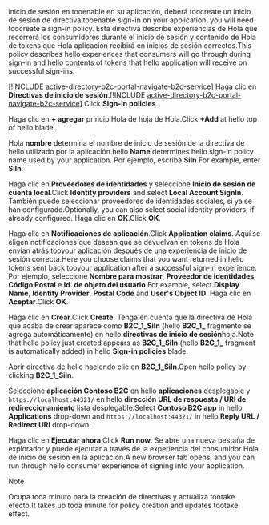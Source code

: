 <span data-ttu-id="0cba5-101">inicio de sesión en tooenable en su aplicación, deberá toocreate un inicio de sesión de directiva.</span><span class="sxs-lookup"><span data-stu-id="0cba5-101">tooenable sign-in on your application, you will need toocreate a sign-in policy.</span></span> <span data-ttu-id="0cba5-102">Esta directiva describe experiencias de Hola que recorrerá los consumidores durante el inicio de sesión y contenido de Hola de tokens que Hola aplicación recibirá en inicios de sesión correctos.</span><span class="sxs-lookup"><span data-stu-id="0cba5-102">This policy describes hello experiences that consumers will go through during sign-in and hello contents of tokens that hello application will receive on successful sign-ins.</span></span>

<span data-ttu-id="0cba5-103">[!INCLUDE [active-directory-b2c-portal-navigate-b2c-service](active-directory-b2c-portal-navigate-b2c-service.md)] Haga clic en **Directivas de inicio de sesión**.</span><span class="sxs-lookup"><span data-stu-id="0cba5-103">[!INCLUDE [active-directory-b2c-portal-navigate-b2c-service](active-directory-b2c-portal-navigate-b2c-service.md)] Click **Sign-in policies**.</span></span>

<span data-ttu-id="0cba5-104">Haga clic en **+ agregar** princip Hola de hoja de Hola.</span><span class="sxs-lookup"><span data-stu-id="0cba5-104">Click **+Add** at hello top of hello blade.</span></span>

<span data-ttu-id="0cba5-105">Hola **nombre** determina el nombre de inicio de sesión de la directiva de hello utilizado por la aplicación.</span><span class="sxs-lookup"><span data-stu-id="0cba5-105">hello **Name** determines hello sign-in policy name used by your application.</span></span> <span data-ttu-id="0cba5-106">Por ejemplo, escriba **SiIn**.</span><span class="sxs-lookup"><span data-stu-id="0cba5-106">For example, enter **SiIn**.</span></span>

<span data-ttu-id="0cba5-107">Haga clic en **Proveedores de identidades** y seleccione **Inicio de sesión de cuenta local**.</span><span class="sxs-lookup"><span data-stu-id="0cba5-107">Click **Identity providers** and select **Local Account SignIn**.</span></span> <span data-ttu-id="0cba5-108">También puede seleccionar proveedores de identidades sociales, si ya se han configurado.</span><span class="sxs-lookup"><span data-stu-id="0cba5-108">Optionally, you can also select social identity providers, if already configured.</span></span> <span data-ttu-id="0cba5-109">Haga clic en **OK**.</span><span class="sxs-lookup"><span data-stu-id="0cba5-109">Click **OK**.</span></span>

<span data-ttu-id="0cba5-110">Haga clic en **Notificaciones de aplicación**.</span><span class="sxs-lookup"><span data-stu-id="0cba5-110">Click **Application claims**.</span></span> <span data-ttu-id="0cba5-111">Aquí se eligen notificaciones que desean que se devuelvan en tokens de Hola envían atrás tooyour aplicación después de una experiencia de inicio de sesión correcta.</span><span class="sxs-lookup"><span data-stu-id="0cba5-111">Here you choose claims that you want returned in hello tokens sent back tooyour application after a successful sign-in experience.</span></span> <span data-ttu-id="0cba5-112">Por ejemplo, seleccione **Nombre para mostrar**, **Proveedor de identidades**, **Código Postal** e **Id. de objeto del usuario**.</span><span class="sxs-lookup"><span data-stu-id="0cba5-112">For example, select **Display Name**, **Identity Provider**, **Postal Code**  and **User's Object ID**.</span></span> <span data-ttu-id="0cba5-113">Haga clic en **Aceptar**.</span><span class="sxs-lookup"><span data-stu-id="0cba5-113">Click **OK**.</span></span>

<span data-ttu-id="0cba5-114">Haga clic en **Crear**.</span><span class="sxs-lookup"><span data-stu-id="0cba5-114">Click **Create**.</span></span> <span data-ttu-id="0cba5-115">Tenga en cuenta que la directiva de Hola que acaba de crear aparece como **B2C_1_SiIn** (hello **B2C\_1\_**  fragmento se agrega automáticamente) en hello **directivas de inicio de sesión**hoja.</span><span class="sxs-lookup"><span data-stu-id="0cba5-115">Note that hello policy just created appears as **B2C_1_SiIn** (hello **B2C\_1\_** fragment is automatically added) in hello **Sign-in policies** blade.</span></span>

<span data-ttu-id="0cba5-116">Abrir directiva de hello haciendo clic en **B2C_1_SiIn**.</span><span class="sxs-lookup"><span data-stu-id="0cba5-116">Open hello policy by clicking **B2C_1_SiIn**.</span></span>

<span data-ttu-id="0cba5-117">Seleccione **aplicación Contoso B2C** en hello **aplicaciones** desplegable y `https://localhost:44321/` en hello **dirección URL de respuesta / URI de redireccionamiento** lista desplegable.</span><span class="sxs-lookup"><span data-stu-id="0cba5-117">Select **Contoso B2C app** in hello **Applications** drop-down and `https://localhost:44321/` in hello **Reply URL / Redirect URI** drop-down.</span></span>

<span data-ttu-id="0cba5-118">Haga clic en **Ejecutar ahora**.</span><span class="sxs-lookup"><span data-stu-id="0cba5-118">Click **Run now**.</span></span> <span data-ttu-id="0cba5-119">Se abre una nueva pestaña de explorador y puede ejecutar a través de la experiencia del consumidor Hola de inicio de sesión en la aplicación.</span><span class="sxs-lookup"><span data-stu-id="0cba5-119">A new browser tab opens, and you can run through hello consumer experience of signing into your application.</span></span>

> [!NOTE]
> <span data-ttu-id="0cba5-120">Ocupa tooa minuto para la creación de directivas y actualiza tootake efecto.</span><span class="sxs-lookup"><span data-stu-id="0cba5-120">It takes up tooa minute for policy creation and updates tootake effect.</span></span>
>